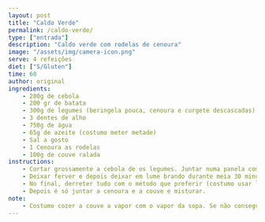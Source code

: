 ```yaml
---
layout: post
title: "Caldo Verde"
permalink: /caldo-verde/
type: ["entrada"]
description: "Caldo verde com rodelas de cenoura"
image: "/assets/img/camera-icon.png"
serve: 4 refeições
diet: ["S/Gluten"]
time: 60
author: original
ingredients:
    - 280g de cebola
    - 200 gr de batata
    - 300g de legumes (beringela pouca, cenoura e curgete descascadas)
    - 3 dentes de alho
    - 750g de água
    - 65g de azeite (costumo meter metade)
    - Sal a gosto
    - 1 Cenoura as rodelas
    - 100g de couve ralada
instructions:
    - Cortar grossamente a cebola de os legumes. Juntar numa panela com os dentes de alho a água e o sal.
    - Deixar ferver e depois deixar em lume brando durante meia 30 minutos. 
    - No final, derreter tudo com o método que preferir (costumo usar liquidificadora)
    - Depois é só juntar a cenoura e a couve e misturar.
note:
    - Costumo cozer a couve a vapor com o vapor da sopa. Se não conseguir, no final, deixar 5/10 minutos a couve a cozer na sopa.
---
```

